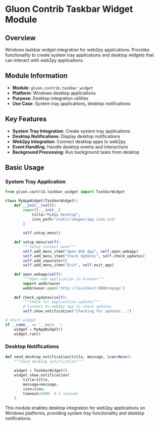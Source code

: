 # Gluon Contrib Taskbar Widget Module

## Overview
Windows taskbar widget integration for web2py applications. Provides functionality to create system tray applications and desktop widgets that can interact with web2py applications.

## Module Information
- **Module**: `gluon.contrib.taskbar_widget`
- **Platform**: Windows desktop applications
- **Purpose**: Desktop integration utilities
- **Use Case**: System tray applications, desktop notifications

## Key Features
- **System Tray Integration**: Create system tray applications
- **Desktop Notifications**: Display desktop notifications
- **Web2py Integration**: Connect desktop apps to web2py
- **Event Handling**: Handle desktop events and interactions
- **Background Processing**: Run background tasks from desktop

## Basic Usage

### System Tray Application
```python
from gluon.contrib.taskbar_widget import TaskbarWidget

class MyAppWidget(TaskbarWidget):
    def __init__(self):
        super().__init__(
            title="MyApp Desktop",
            icon_path="static/images/app_icon.ico"
        )
        
        self.setup_menu()
    
    def setup_menu(self):
        """Setup context menu"""
        self.add_menu_item("Open Web App", self.open_webapp)
        self.add_menu_item("Check Updates", self.check_updates)
        self.add_separator()
        self.add_menu_item("Exit", self.exit_app)
    
    def open_webapp(self):
        """Open web application in browser"""
        import webbrowser
        webbrowser.open('http://localhost:8000/myapp')
    
    def check_updates(self):
        """Check for application updates"""
        # Connect to web2py app to check updates
        self.show_notification("Checking for updates...")

# Start widget
if __name__ == '__main__':
    widget = MyAppWidget()
    widget.run()
```

### Desktop Notifications
```python
def send_desktop_notification(title, message, icon=None):
    """Send desktop notification"""
    
    widget = TaskbarWidget()
    widget.show_notification(
        title=title,
        message=message,
        icon=icon,
        timeout=5000  # 5 seconds
    )
```

This module enables desktop integration for web2py applications on Windows platforms, providing system tray functionality and desktop notifications.